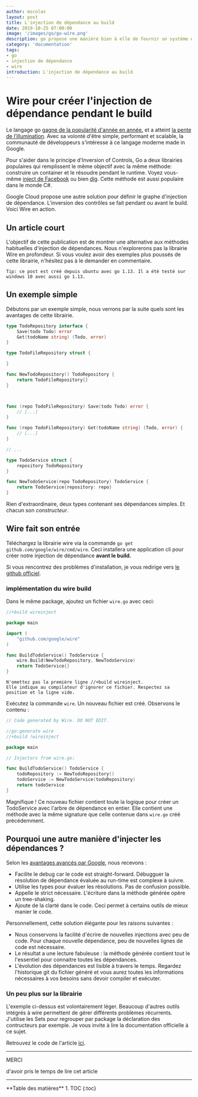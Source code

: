 ```yaml
---
author: mscolas
layout: post
title: L'injection de dépendance au build
date: 2019-10-25 07:00:00
image: '/images/go/go-wire.png'
description: go propose une manière bien à elle de fournir un système d'injection de dépendance
category: 'documentation'
tags:
- go
- injection de dépendance
- wire
introduction: L'injection de dépendance au build
---
```


# Wire pour créer l'injection de dépendance pendant le build

Le langage go [gagne de la popularité d'année en année.](https://www.tiobe.com/tiobe-index/go/) et a atteint [la pente de l’illumination](https://fr.wikipedia.org/wiki/Cycle_du_hype). Avec sa volonté d'être simple, performant et scalable, la communauté de développeurs s'intéresse à ce langage moderne made in Google.

Pour s'aider dans le principe d'Inversion of Controls, Go a deux librairies populaires qui remplissent le même objectif avec la même méthode: construire un container et le résoudre pendant le runtime. Voyez vous-même [inject de Facebook](https://github.com/facebookarchive/inject) ou bien [dig](https://github.com/uber-go/dig). Cette méthode est aussi populaire dans le monde C#.

Google Cloud propose une autre solution pour définir le graphe d'injection de dépendance. L'inversion des contrôles se fait pendant ou avant le build. Voici Wire en action.

## Un article court

L'objectif de cette publication est de montrer une alternative aux méthodes habituelles d'injection de dépendances. Nous n'explorerons pas la librairie Wire en profondeur. Si vous voulez avoir des exemples plus poussés de cette librairie, n'hésitez pas à le demander en commentaire.

```
Tip: ce post est créé depuis ubuntu avec go 1.13. Il a été testé sur windows 10 avec aussi go 1.13.
```

## Un exemple simple

Débutons par un exemple simple, nous verrons par la suite quels sont les avantages de cette librairie.

```go
type TodoRepository interface {
    Save(todo Todo) error
    Get(todoName string) (Todo, error)
}

type TodoFileRepository struct {

}

func NewTodoRepository() TodoRepository {
    return TodoFileRepository{}
}



func (repo TodoFileRepository) Save(todo Todo) error {
    // [...]
}

func (repo TodoFileRepository) Get(todoName string) (Todo, error) {
    // [...]
}

// ...

type TodoService struct {
    repository TodoRepository
}

func NewTodoService(repo TodoRepository) TodoService {
    return TodoService{repository: repo}
}
```

Rien d'extraordinaire, deux types contenant ses dépendances simples. Et chacun son _constructeur_.

## Wire fait son entrée

Téléchargez la librairie wire via la commande `go get github.com/google/wire/cmd/wire`. Ceci installera une application cli pour créer notre injection de dépendance **avant le build.**

Si vous rencontrez des problèmes d'installation, je vous redirige vers [le github officiel](https://github.com/google/wire).

### implémentation du wire build

Dans le même package, ajoutez un fichier `wire.go` avec ceci:

```go
//+build wireinject

package main

import (
    "github.com/google/wire"
)

func BuildTodoService() TodoService {
    wire.Build(NewTodoRepository, NewTodoService)
    return TodoService{}
}
```

```
N'omettez pas la première ligne //+build wireinject.
Elle indique au compilateur d'ignorer ce fichier. Respectez sa position et la ligne vide.
```

Exécutez la commande `wire`. Un nouveau fichier est créé. Observons le contenu :

```go
// Code generated by Wire. DO NOT EDIT.

//go:generate wire
//+build !wireinject

package main

// Injectors from wire.go:

func BuildTodoService() TodoService {
    todoRepository := NewTodoRepository()
    todoService := NewTodoService(todoRepository)
    return todoService
}
```

Magnifique ! Ce nouveau fichier contient toute la logique pour créer un TodoService avec l'arbre de dépendance en entier. Elle contient une méthode avec la même signature que celle contenue dans `wire.go` créé précédemment.

## Pourquoi une autre manière d'injecter les dépendances ?

Selon les [avantages avancés par Google](https://blog.golang.org/wire), nous recevons :

* Facilite le debug car le code est straight-forward. Débugguer la résolution de dépendance évaluée au run-time est complexe à suivre.
* Utilise les types pour évaluer les résolutions. Pas de confusion possible.
* Appelle le strict nécessaire. L'écriture dans la méthode générée opère un tree-shaking.
* Ajoute de la clarté dans le code. Ceci permet à certains outils de mieux manier le code.

Personnellement, cette solution élégante pour les raisons suivantes :

* Nous conservons la facilité d'écrire de nouvelles injections avec peu de code. Pour chaque nouvelle dépendance, peu de nouvelles lignes de code est nécessaire.
* Le résultat a une lecture fabuleuse : la méthode générée contient tout le l'essentiel pour connaitre toutes les dépendances.
* L'évolution des dépendances est lisible à travers le temps. Regardez l'historique git du fichier généré et vous aurez toutes les informations nécessaires à vos besoins sans devoir compiler et exécuter.

### Un peu plus sur la librairie

L'exemple ci-dessus est volontairement léger. Beaucoup d'autres outils intégrés à wire permettent de gérer différents problèmes récurrents. J'utilise les Sets pour regrouper par package la déclaration des contructeurs par exemple. Je vous invite à lire la documentation officielle à ce sujet.

Retrouvez le code de l'article [ici](https://github.com/worming004/todowireblog).

---

<div class="gratitude">
    <span>MERCI</span>
    <p>d'avoir pris le temps de lire cet article</p>
</div>

---

<div id="toc"></div>
**Table des matières**
1. TOC
{:toc}

